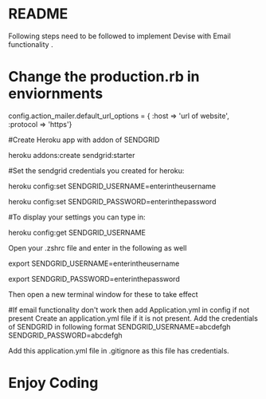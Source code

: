 # README
Following steps need to be followed to implement Devise with Email functionality .

# Change the production.rb in enviornments
config.action_mailer.default_url_options = { :host => 'url of website', :protocol => 'https'}

#Create Heroku app with addon of SENDGRID

heroku addons:create sendgrid:starter

#Set the sendgrid credentials you created for heroku:

heroku config:set SENDGRID_USERNAME=enterintheusername

heroku config:set SENDGRID_PASSWORD=enterinthepassword

#To display your settings you can type in:

heroku config:get SENDGRID_USERNAME

Open your .zshrc file and enter in the following as well

export SENDGRID_USERNAME=enterintheusername

export SENDGRID_PASSWORD=enterinthepassword

Then open a new terminal window for these to take effect

#If email functionality don't work then add Application.yml in config if not present
Create an application.yml file if it is not present.
Add the credentials of SENDGRID in following format
SENDGRID_USERNAME=abcdefgh
SENDGRID_PASSWORD=abcdefgh

Add this application.yml file in .gitignore as this file has credentials.

# Enjoy Coding